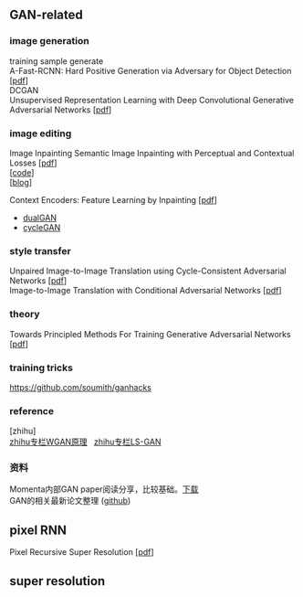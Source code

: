 ## GAN-related 
### image generation
training sample generate  
A-Fast-RCNN: Hard Positive Generation via Adversary for Object Detection [[pdf](https://arxiv.org/abs/1704.03414)]  
DCGAN  
Unsupervised Representation Learning with Deep Convolutional Generative Adversarial Networks [[pdf](https://arxiv.org/abs/1511.06434)]  

### image editing
Image Inpainting
Semantic Image Inpainting with Perceptual and Contextual Losses [[pdf](https://arxiv.org/abs/1607.07539)]  
[[code](https://github.com/bamos/dcgan-completion.tensorflow)]  
[[blog](http://chuansong.me/n/510191742178)]  

Context Encoders: Feature Learning by Inpainting [[pdf](https://arxiv.org/abs/1604.07379)]  
- [dualGAN](https://github.com/duxingren14/DualGAN)  
- [cycleGAN](https://github.com/junyanz/CycleGAN)  

### style transfer
Unpaired Image-to-Image Translation using Cycle-Consistent Adversarial Networks [[pdf](https://arxiv.org/abs/1703.10593)]  
Image-to-Image Translation with Conditional Adversarial Networks [[pdf](https://arxiv.org/abs/1611.07004)]  

### theory  
Towards Principled Methods For Training Generative Adversarial Networks  [[pdf](https://arxiv.org/pdf/1701.04862.pdf)]  

### training tricks
https://github.com/soumith/ganhacks

### reference  
[zhihu]  
[zhihu专栏WGAN原理](https://zhuanlan.zhihu.com/p/25071913)         
[zhihu专栏LS-GAN](https://zhuanlan.zhihu.com/p/25204020?group_id=818602658100305920) 

### 资料
Momenta内部GAN paper阅读分享，比较基础。[下载](https://pan.baidu.com/s/1dFKfTtR)  
GAN的相关最新论文整理 ([github](https://github.com/zhangqianhui/AdversarialNetsPapers))

## pixel RNN  
Pixel Recursive Super Resolution [[pdf](https://arxiv.org/abs/1702.00783)]


## super resolution  

